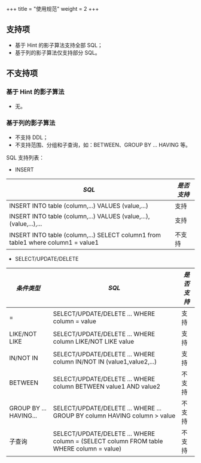 +++
title = "使用规范"
weight = 2
+++

## 支持项

* 基于 Hint 的影子算法支持全部 SQL；
* 基于列的影子算法仅支持部分 SQL。

## 不支持项

### 基于 Hint 的影子算法

* 无。

### 基于列的影子算法

* 不支持 DDL；
* 不支持范围、分组和子查询，如：BETWEEN、GROUP BY ... HAVING 等。

SQL 支持列表：

- INSERT

| *SQL*                                                                            | *是否支持*  |
| -------------------------------------------------------------------------------- | --------- |
| INSERT INTO table (column,...) VALUES (value,...)                                |  支持      |
| INSERT INTO table (column,...) VALUES (value,...),(value,...),...                |  支持      |
| INSERT INTO table (column,...) SELECT column1 from table1 where column1 = value1 |  不支持    |

- SELECT/UPDATE/DELETE

| *条件类型*               | *SQL*                                                                                   | *是否支持* |
| ---------------------- | --------------------------------------------------------------------------------------- | --------- |
| =                      | SELECT/UPDATE/DELETE ... WHERE column = value                                           | 支持      |
| LIKE/NOT LIKE          | SELECT/UPDATE/DELETE ... WHERE column LIKE/NOT LIKE value                               | 支持      |
| IN/NOT IN              | SELECT/UPDATE/DELETE ... WHERE column IN/NOT IN (value1,value2,...)                     | 支持      |
| BETWEEN                | SELECT/UPDATE/DELETE ... WHERE column BETWEEN value1 AND value2                         | 不支持     |
| GROUP BY ... HAVING... | SELECT/UPDATE/DELETE ... WHERE ... GROUP BY column HAVING column > value                | 不支持     |
| 子查询                  | SELECT/UPDATE/DELETE ... WHERE column = (SELECT column FROM table WHERE column = value) | 不支持     |
